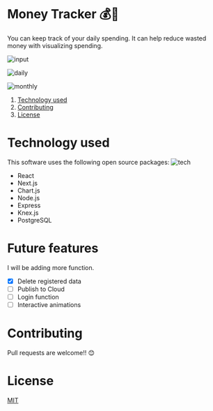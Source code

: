 # Money Tracker 💰🚚

You can keep track of your daily spending.
It can help reduce wasted money with visualizing spending.

![input](https://user-images.githubusercontent.com/5979966/71818392-27f43980-30cc-11ea-91cf-a736ec0b900b.gif)

![daily](https://user-images.githubusercontent.com/5979966/71818400-2d518400-30cc-11ea-99d4-5cdfd7f6f859.gif)

![monthly](https://user-images.githubusercontent.com/5979966/71818404-2fb3de00-30cc-11ea-9040-0f8ae15e2b10.gif)

1. [Technology used](#Technology%20used)
1. [Contributing](#Contributing)
1. [License](#License)

# Technology used

This software uses the following open source packages:
![tech](https://user-images.githubusercontent.com/5979966/71819301-d8633d00-30ce-11ea-91e3-8b36b3704f3a.png)

- React
- Next.js
- Chart.js
- Node.js
- Express
- Knex.js
- PostgreSQL

# Future features

I will be adding more function.

- [x] Delete registered data
- [ ] Publish to Cloud
- [ ] Login function
- [ ] Interactive animations

# Contributing

Pull requests are welcome!! 😊

# License

[MIT](https://choosealicense.com/licenses/mit/)
